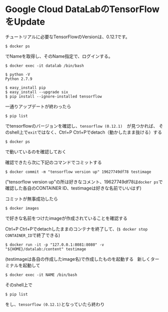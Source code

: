 # Google Cloud DataLabのTensorFlowをUpdate

チュートリアルに必要なTensorFlowのVersionは、0.12.1です。

```shell
$ docker ps
```
でNameを取得し、そのName指定で、ログインする。

```shell
$ docker exec -it datalab /bin/bash
```

```shell
$ python -V      
Python 2.7.9
```

```shell
$ easy_install pip
$ easy_install --upgrade six
$ pip install --ignore-installed tensorflow
```
一通りアップデートが終わったら
```shell
$ pip list
```
でtensorflowのバージョンを確認し、`tensorflow (0.12.1)`　が見つかれば、
そのshell上で`exit`ではなく、Ctrl+P Ctrl+Pでdetach（動かしたまま抜ける）する  

```shell
$ docker ps
```
で動いているのを確認しておく  

確認できたら次に下記のコマンドでコミットする
```shell
$ docker commit -m "tensorflow version up" 19627749df78 testimage
```
("tensorflow version up"の所は好きなコメント、19627749df78は`docker ps`で確認した各自のCONTAINER ID、testimageは好きな名前でいいはず)  

コミットが無事成功したら
```shell
$ docker images
```
で好きな名前をつけたimageが作成されていることを確認する

Ctrl+P Ctrl+Pでdetachしたままのコンテナを終了して、(`$ docker stop CONTAINER_ID`で終了できる)
```shell
$ docker run -it -p "127.0.0.1:8081:8080" -v "${HOME}/datalab:/content" testimage
```
(testimageは各自の作成したimage名)で作成したものを起動する  
新しくターミナルを起動して
```shell
$ docker exec -it NAME /bin/bash
```
そのshell上で
```shell
$ pip list
```
をし、`tensorflow (0.12.1)`となっていたら終わり
